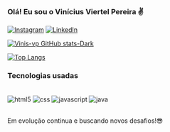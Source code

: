 ### Olá! Eu sou o Vinícius Viertel Pereira ✌

[![Instagram](https://img.shields.io/badge/Instagram-E4405F?style=for-the-badge&logo=instagram&logoColor=white)](https://www.instagram.com/vinis_vp/)
[![LinkedIn](https://img.shields.io/badge/LinkedIn-0077B5?style=for-the-badge&logo=linkedin&logoColor=white)](https://www.linkedin.com/in/vinícius-viertel-pereira/)


[![Vinis-vp GitHub stats-Dark](https://github-readme-stats.vercel.app/api?username=Vinis-vp&show_icons=true&theme=dark#gh-dark-mode-only)](https://github.com/anuraghazra/github-readme-stats#gh-dark-mode-only)

[![Top Langs](https://github-readme-stats.vercel.app/api/top-langs/?username=Vinis-vp&layout=donut-vertical)](https://github.com/anuraghazra/github-readme-stats)

### Tecnologias usadas

<div style="display: inline_block"><br/>
    <img align="center" alt="html5" src="https://img.shields.io/badge/HTML5-E34F26?style=for-the-badge&logo=html5&logoColor=white" />
    <img align="center" alt="css" src="https://img.shields.io/badge/CSS3-1572B6?style=for-the-badge&logo=css3&logoColor=white"/>
    <img align="center" alt="javascript" src="https://img.shields.io/badge/JavaScript-F7DF1E?style=for-the-badge&logo=javascript&logoColor=blac"/>
    <img align="center" alt="java" src="https://img.shields.io/badge/Java-ED8B00?style=for-the-badge&logo=openjdk&logoColor=white"/>
</div><br/>

Em evolução continua e buscando novos desafios!😎

